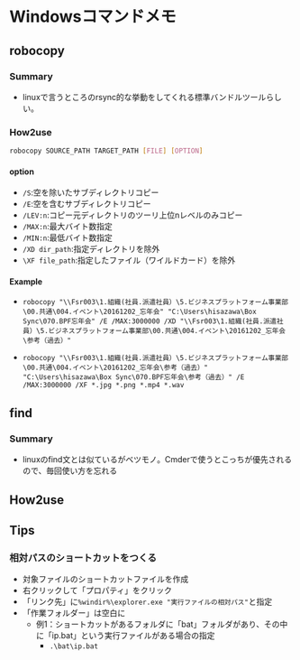# Windowsコマンドメモ
## robocopy
### Summary
- linuxで言うところのrsync的な挙動をしてくれる標準バンドルツールらしい。

### How2use
```bash
robocopy SOURCE_PATH TARGET_PATH [FILE] [OPTION]
```
#### option
- `/S`:空を除いたサブディレクトリコピー
- `/E`:空を含むサブディレクトリコピー
- `/LEV:n`:コピー元ディレクトリのツーリ上位nレベルのみコピー
- `/MAX:n`:最大バイト数指定
- `/MIN:n`:最低バイト数指定
- `/XD dir_path`:指定ディレクトリを除外
- `\XF file_path`:指定したファイル（ワイルドカード）を除外

#### Example
- `robocopy "\\Fsr003\1.組織(社員.派遣社員）\5.ビジネスプラットフォーム事業部\00.共通\004.イベント\20161202_忘年会" "C:\Users\hisazawa\Box Sync\070.BPF忘年会" /E /MAX:3000000 /XD "\\Fsr003\1.組織(社員.派遣社員）\5.ビジネスプラットフォーム事業部\00.共通\004.イベント\20161202_忘年会\参考（過去）"`

- `robocopy "\\Fsr003\1.組織(社員.派遣社員）\5.ビジネスプラットフォーム事業部\00.共通\004.イベント\20161202_忘年会\参考（過去）" "C:\Users\hisazawa\Box Sync\070.BPF忘年会\参考（過去）" /E /MAX:3000000 /XF *.jpg *.png *.mp4 *.wav`

## find
### Summary
- linuxのfind文とは似ているがベツモノ。Cmderで使うとこっちが優先されるので、毎回使い方を忘れる
## How2use


## Tips
### 相対パスのショートカットをつくる
- 対象ファイルのショートカットファイルを作成
- 右クリックして「プロパティ」をクリック
- 「リンク先」に`%windir%\explorer.exe "実行ファイルの相対パス"`と指定
- 「作業フォルダー」は空白に
	- 例1：ショートカットがあるフォルダに「bat」フォルダがあり、その中に「ip.bat」という実行ファイルがある場合の指定
		- `.\bat\ip.bat`
